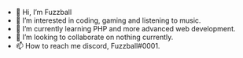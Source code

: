 - 👋 Hi, I’m Fuzzball
- 👀 I’m interested in coding, gaming and listening to music.
- 🌱 I’m currently learning PHP and more advanced web development.
- 💞️ I’m looking to collaborate on nothing currently.
- 📫 How to reach me discord, Fuzzball#0001.
